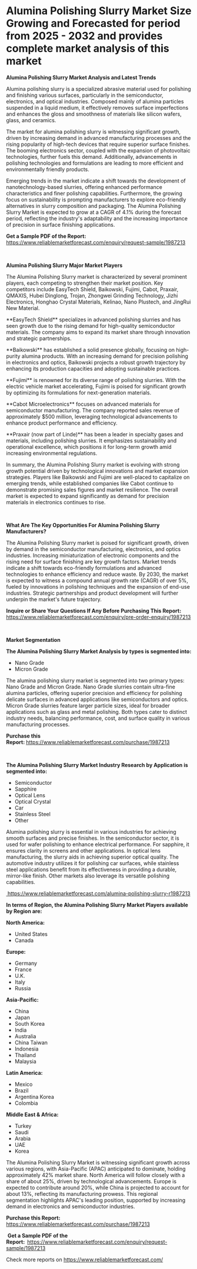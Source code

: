 <p><h1>Alumina Polishing Slurry Market Size Growing and Forecasted for period from 2025 - 2032 and provides complete market analysis of this market</h1></p><p><strong>Alumina Polishing Slurry Market Analysis and Latest Trends</strong></p>
<p><p>Alumina polishing slurry is a specialized abrasive material used for polishing and finishing various surfaces, particularly in the semiconductor, electronics, and optical industries. Composed mainly of alumina particles suspended in a liquid medium, it effectively removes surface imperfections and enhances the gloss and smoothness of materials like silicon wafers, glass, and ceramics. </p><p>The market for alumina polishing slurry is witnessing significant growth, driven by increasing demand in advanced manufacturing processes and the rising popularity of high-tech devices that require superior surface finishes. The booming electronics sector, coupled with the expansion of photovoltaic technologies, further fuels this demand. Additionally, advancements in polishing technologies and formulations are leading to more efficient and environmentally friendly products.</p><p>Emerging trends in the market indicate a shift towards the development of nanotechnology-based slurries, offering enhanced performance characteristics and finer polishing capabilities. Furthermore, the growing focus on sustainability is prompting manufacturers to explore eco-friendly alternatives in slurry composition and packaging. The Alumina Polishing Slurry Market is expected to grow at a CAGR of 4.1% during the forecast period, reflecting the industry's adaptability and the increasing importance of precision in surface finishing applications.</p></p>
<p><strong>Get a Sample PDF of the Report:&nbsp;</strong> <a href="https://www.reliablemarketforecast.com/enquiry/request-sample/1987213?utm_campaign=3049&utm_medium=2&utm_source=Github&utm_content=ia&utm_term=02042025&utm_id=alumina-polishing-slurry">https://www.reliablemarketforecast.com/enquiry/request-sample/1987213</a></p>
<p>&nbsp;</p>
<p><strong>Alumina Polishing Slurry Major Market Players</strong></p>
<p><p>The Alumina Polishing Slurry market is characterized by several prominent players, each competing to strengthen their market position. Key competitors include EasyTech Shield, Baikowski, Fujimi, Cabot, Praxair, QMAXIS, Hubei Dinglong, Trojan, Zhongwei Grinding Technology, Jizhi Electronics, Honghao Crystal Materials, Kelinao, Nano Plustech, and JingRui New Material.</p><p>**EasyTech Shield** specializes in advanced polishing slurries and has seen growth due to the rising demand for high-quality semiconductor materials. The company aims to expand its market share through innovation and strategic partnerships.</p><p>**Baikowski** has established a solid presence globally, focusing on high-purity alumina products. With an increasing demand for precision polishing in electronics and optics, Baikowski projects a robust growth trajectory by enhancing its production capacities and adopting sustainable practices.</p><p>**Fujimi** is renowned for its diverse range of polishing slurries. With the electric vehicle market accelerating, Fujimi is poised for significant growth by optimizing its formulations for next-generation materials.</p><p>**Cabot Microelectronics** focuses on advanced materials for semiconductor manufacturing. The company reported sales revenue of approximately $500 million, leveraging technological advancements to enhance product performance and efficiency.</p><p>**Praxair (now part of Linde)** has been a leader in specialty gases and materials, including polishing slurries. It emphasizes sustainability and operational excellence, which positions it for long-term growth amid increasing environmental regulations.</p><p>In summary, the Alumina Polishing Slurry market is evolving with strong growth potential driven by technological innovations and market expansion strategies. Players like Baikowski and Fujimi are well-placed to capitalize on emerging trends, while established companies like Cabot continue to demonstrate promising sales figures and market resilience. The overall market is expected to expand significantly as demand for precision materials in electronics continues to rise.</p></p>
<p>&nbsp;</p>
<p><strong>What Are The Key Opportunities For Alumina Polishing Slurry Manufacturers?</strong></p>
<p><p>The Alumina Polishing Slurry market is poised for significant growth, driven by demand in the semiconductor manufacturing, electronics, and optics industries. Increasing miniaturization of electronic components and the rising need for surface finishing are key growth factors. Market trends indicate a shift towards eco-friendly formulations and advanced technologies to enhance efficiency and reduce waste. By 2030, the market is expected to witness a compound annual growth rate (CAGR) of over 5%, fueled by innovations in polishing techniques and the expansion of end-use industries. Strategic partnerships and product development will further underpin the market's future trajectory.</p></p>
<p><strong>Inquire or Share Your Questions If Any Before Purchasing This Report:</strong> <a href="https://www.reliablemarketforecast.com/enquiry/pre-order-enquiry/1987213?utm_campaign=3049&utm_medium=2&utm_source=Github&utm_content=ia&utm_term=02042025&utm_id=alumina-polishing-slurry">https://www.reliablemarketforecast.com/enquiry/pre-order-enquiry/1987213</a></p>
<p>&nbsp;</p>
<p><strong>Market Segmentation</strong></p>
<p><strong>The Alumina Polishing Slurry Market Analysis by types is segmented into:</strong></p>
<p><ul><li>Nano Grade</li><li>Micron Grade</li></ul></p>
<p><p>The alumina polishing slurry market is segmented into two primary types: Nano Grade and Micron Grade. Nano Grade slurries contain ultra-fine alumina particles, offering superior precision and efficiency for polishing delicate surfaces in advanced applications like semiconductors and optics. Micron Grade slurries feature larger particle sizes, ideal for broader applications such as glass and metal polishing. Both types cater to distinct industry needs, balancing performance, cost, and surface quality in various manufacturing processes.</p></p>
<p><strong>Purchase this Report:&nbsp;</strong><a href="https://www.reliablemarketforecast.com/purchase/1987213?utm_campaign=3049&utm_medium=2&utm_source=Github&utm_content=ia&utm_term=02042025&utm_id=alumina-polishing-slurry">https://www.reliablemarketforecast.com/purchase/1987213</a></p>
<p>&nbsp;</p>
<p><strong>The Alumina Polishing Slurry Market Industry Research by Application is segmented into:</strong></p>
<p><ul><li>Semiconductor</li><li>Sapphire</li><li>Optical Lens</li><li>Optical Crystal</li><li>Car</li><li>Stainless Steel</li><li>Other</li></ul></p>
<p><p>Alumina polishing slurry is essential in various industries for achieving smooth surfaces and precise finishes. In the semiconductor sector, it is used for wafer polishing to enhance electrical performance. For sapphire, it ensures clarity in screens and other applications. In optical lens manufacturing, the slurry aids in achieving superior optical quality. The automotive industry utilizes it for polishing car surfaces, while stainless steel applications benefit from its effectiveness in providing a durable, mirror-like finish. Other markets also leverage its versatile polishing capabilities.</p></p>
<p><a href="https://www.reliablemarketforecast.com/alumina-polishing-slurry-r1987213?utm_campaign=3049&utm_medium=2&utm_source=Github&utm_content=ia&utm_term=02042025&utm_id=alumina-polishing-slurry">&nbsp;https://www.reliablemarketforecast.com/alumina-polishing-slurry-r1987213</a></p>
<p><strong>In terms of Region, the Alumina Polishing Slurry Market Players available by Region are:</strong></p>
<p>
    <p> <strong> North America: </strong>
        <ul>
            <li>United States</li>
            <li>Canada</li>
        </ul>
        </p> 
    <p> <strong> Europe: </strong>
        <ul>
            <li>Germany</li>
            <li>France</li>
            <li>U.K.</li>
            <li>Italy</li>
            <li>Russia</li>
        </ul>
        </p> 
    <p> <strong> Asia-Pacific: </strong>
        <ul>
            <li>China</li>
            <li>Japan</li>
            <li>South Korea</li>
            <li>India</li>
            <li>Australia</li>
            <li>China Taiwan</li>
            <li>Indonesia</li>
            <li>Thailand</li>
            <li>Malaysia</li>
        </ul>
        </p> 
    <p> <strong> Latin America: </strong>
        <ul>
            <li>Mexico</li>
            <li>Brazil</li>
            <li>Argentina Korea</li>
            <li>Colombia</li>
        </ul>
        </p> 
    <p> <strong> Middle East & Africa: </strong>
        <ul>
            <li>Turkey</li>
            <li>Saudi</li>
            <li>Arabia</li>
            <li>UAE</li>
            <li>Korea</li>
        </ul>
    </p>
    </p>
<p><p>The Alumina Polishing Slurry Market is witnessing significant growth across various regions, with Asia-Pacific (APAC) anticipated to dominate, holding approximately 42% market share. North America will follow closely with a share of about 25%, driven by technological advancements. Europe is expected to contribute around 20%, while China is projected to account for about 13%, reflecting its manufacturing prowess. This regional segmentation highlights APAC's leading position, supported by increasing demand in electronics and semiconductor industries.</p></p>
<p><strong>Purchase this Report: </strong><a href="https://www.reliablemarketforecast.com/purchase/1987213?utm_campaign=3049&utm_medium=2&utm_source=Github&utm_content=ia&utm_term=02042025&utm_id=alumina-polishing-slurry">https://www.reliablemarketforecast.com/purchase/1987213</a></p>
<p>&nbsp;<strong>Get a Sample PDF of the Report:&nbsp;&nbsp;</strong><a href="https://www.reliablemarketforecast.com/enquiry/request-sample/1987213?utm_campaign=3049&utm_medium=2&utm_source=Github&utm_content=ia&utm_term=02042025&utm_id=alumina-polishing-slurry">https://www.reliablemarketforecast.com/enquiry/request-sample/1987213</a></p>
<p><strong></strong></p>
<p>Check more reports on <a href="https://www.reliablemarketforecast.com/?utm_campaign=3049&utm_medium=2&utm_source=Github&utm_content=ia&utm_term=02042025&utm_id=alumina-polishing-slurry">https://www.reliablemarketforecast.com/</a></p>